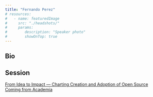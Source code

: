 ```yaml
---
title: "Fernando Perez"
# resources:
#   - name: featuredImage
#     src: "./headshots/"
#     params:
#        description: "Speaker photo"
#        showOnTop: true
---
```


## Bio

## Session

[From Idea to Impact — Charting Creation and Adoption of Open Source Coming from Academia](../sessions/from-idea-to-impact.md)
